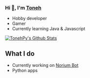 ### Hi 👋, I'm [Toneh](https://toneh.de)

* Hobby developer
* Gamer
* Currently learning Java & Javascript

[![TonehPy's Github Stats](https://github-readme-stats.vercel.app/api?username=TonehPy)](https://github.com/anuraghazra/github-readme-stats)

## What I do

* Currently working on [Norium Bot](https://noriumbot.com) 
* Python apps

